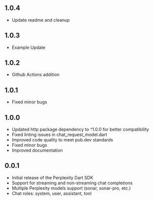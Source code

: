 ## 1.0.4

* Update readme and cleanup

## 1.0.3

* Example Update

## 1.0.2

* Github Actions addition

## 1.0.1

* Fixed minor bugs

## 1.0.0

* Updated http package dependency to ^1.0.0 for better compatibility
* Fixed linting issues in chat_request_model.dart
* Improved code quality to meet pub.dev standards
* Fixed minor bugs
* Improved documentation

## 0.0.1

* Initial release of the Perplexity Dart SDK
* Support for streaming and non-streaming chat completions
* Multiple Perplexity models support (sonar, sonar-pro, etc.)
* Chat roles: system, user, assistant, tool
